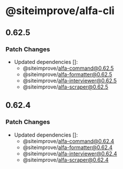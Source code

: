 # @siteimprove/alfa-cli

## 0.62.5

### Patch Changes

- Updated dependencies []:
  - @siteimprove/alfa-command@0.62.5
  - @siteimprove/alfa-formatter@0.62.5
  - @siteimprove/alfa-interviewer@0.62.5
  - @siteimprove/alfa-scraper@0.62.5

## 0.62.4

### Patch Changes

- Updated dependencies []:
  - @siteimprove/alfa-command@0.62.4
  - @siteimprove/alfa-formatter@0.62.4
  - @siteimprove/alfa-interviewer@0.62.4
  - @siteimprove/alfa-scraper@0.62.4
